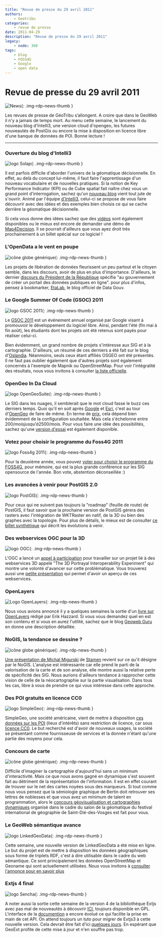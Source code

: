 ```yaml
---
title: "Revue de presse du 29 avril 2011"
authors:
    - Geotribu
categories:
    - revue de presse
date: 2011-04-29
description: "Revue de presse du 29 avril 2011"
legacy:
    - node: 368
tags:
    - blog
    - FOSS4G
    - Google
    - open data
---
```


# Revue de presse du 29 avril 2011

![News](https://cdn.geotribu.fr/img/internal/icons-rdp-news/news.png "Icône news générique"){: .img-rdp-news-thumb }

Les revues de presse de GéoTribu s’allongent. A croire que dans le GeoWeb il n'y a jamais de temps mort. Au menu cette semaine, le lancement du nouveau blog d'Intelli3, une version cloud d'opengeo, les futures nouveautés de PostGis ou encore la mise à disposition en licence libre d'une banque de données de POI. Bonne lecture !

----

### Ouverture du blog d'Intelli3

![logo Solap](https://cdn.geotribu.fr/img/logos-icones/divers/solap.png "logo Solap"){: .img-rdp-news-thumb }

Il est parfois difficile d'aborder l'univers de la géomatique décisionnelle. En effet, au delà du concept lui-même, il faut faire l'apprentissage d'un nouveau vocabulaire et de nouvelles pratiques. Si la notion de Key Performance Indicator (KPI) ou de Cube spatial fait naître chez vous un grand point d'interrogation, sachez qu'un [nouveau blog](http://www.intelli3.com/blog/) vient tout jute de s'ouvrir. Animé par l'équipe [d'Intelli3](http://www.intelli3.com/), celui-ci se propose de vous faire découvrir avec des idées et des exemples bien choisis ce qui se cache derrière la géomatique décisionnelle.  

Si cela vous donne des idées sachez que des [vidéos](http://www.intelli3.com/fr/evenementMap4Decision.php) sont également disponibles ou le mieux est encore de demander une démo de [Map4Decision](http://www.intelli3.com/fr/map4decision.php). Il se pourrait d'ailleurs que vous ayez droit très prochainement à un billet spécial sur ce logiciel !

### L'OpenData a le vent en poupe

![icône globe générique](https://cdn.geotribu.fr/img/internal/icons-rdp-news/world.png "icône globe générique"){: .img-rdp-news-thumb }

Les projets de libération de données fleurissent un peu partout et le citoyen semble, dans les discours, avoir de plus en plus d'importance. D'ailleurs, le dernier [discours du Président de la République](http://www.elysee.fr/president/mediatheque/videos/2011/avril/discours-du-president-a-l-occasion-de.11243.html) spécifie "au gouvernement de créer un portail des données publiques en ligne". pour plus d'infos, pensez à bookmarker, [EtaLab](http://blog.etalab.gouv.fr/), le blog officiel de Data Gouv.

### Le Google Summer Of Code (GSOC) 2011

![logo GSOC 2011](https://cdn.geotribu.fr/img/logos-icones/divers/GSoC2011.png "logo GSOC 2011"){: .img-rdp-news-thumb }

Le [GSOC 2011](http://www.google-melange.com/gsoc/homepage/google/gsoc2011) est un événement annuel organisé par Google visant à promouvoir le développement du logiciel libre. Ainsi, pendant l'été (fin mai à fin août), les étudiants dont les projets ont été retenus sont payés pour réaliser celui-ci.  

Bien évidemment, un grand nombre de projets s'intéresse aux SIG et à la cartographie. D'ailleurs, un résumé de ces derniers a été fait sur le blog d'[Oslandia](http://www.oslandia.com/tech/?p=978). Néanmoins, seuls ceux étant affiliés OSGEO ont été présentés. Il ne faut pas oublier également que d'autres projets sont également concernés à l'exemple de Mapnik ou OpenStreetMap. Pour voir l'intégralité des résultats, nous vous invitons à consulter [la liste officielle](http://www.google-melange.com/gsoc/projects/list/google/gsoc2011).

### OpenGeo In Da Cloud

![logo OpenGeoSuite](https://cdn.geotribu.fr/img/logos-icones/logiciels_librairies/opengeosuite.png "logo OpenGeoSuite"){: .img-rdp-news-thumb }

Le SIG dans les nuages, il semblerait que le mot cloud fasse le buzz ces derniers temps. Quoi qu'il en soit après [Google](http://www.google.com/enterprise/earthmaps/builder.html) et [Esri](http://www.esri.com/technology-topics/cloud-gis/index.html), c'est au tour d'[OpenGeo](http://blog.opengeo.org/2011/04/27/in-the-cloud/) de faire de même. En terme de [prix](http://opengeo.org/products/suite/cloud/buy/), cela dépend bien évidemment de la configuration souhaitée. Mais cela s'échelonne entre 200$/mois jusqu'à 2500$/mois. Pour vous faire une idée des possibilités, sachez qu'une [version d'essai](http://opengeo.thegismarketplace.com/products/124-opengeo-cloud-edition-developer-slim-free-trial-available.aspx) est également disponible.

### Votez pour choisir le programme du Foss4G 2011

![logo Foss4g 2011](https://cdn.geotribu.fr/img/logos-icones/divers/FOSS4G_2011.png "logo Foss4g 2011"){: .img-rdp-news-thumb }

Pour la deuxième année, vous pouvez [voter pour choisir le programme du FOSS4G](http://community-review.foss4g.org/), pour mémoire, qui est la plus grande conférence sur les SIG opensource de l'année. Bon vote, abstention déconseillée :)

### Les avancées à venir pour PostGIS 2.0

![logo PostGIS](https://cdn.geotribu.fr/img/logos-icones/logiciels_librairies/postgis.png "PostGIS"){: .img-rdp-news-thumb }

Pour ceux qui ne suivent pas toujours la "roadmap" (feuille de route) de PostGIS, il faut savoir que la prochaine version de PostGIS gérera des rasters avec l'intégration de WKTRaster en natif, de la 3D ou bien des graphes avec la topologie. Pour plus de détails, le mieux est de consulter [ce billet synthétique](http://lwn.net/Articles/436048/) qui décrit les évolutions à venir.

### Des webservices OGC pour la 3D

![logo OGC](https://cdn.geotribu.fr/img/logos-icones/entreprises_association/ogc.png "logo OGC"){: .img-rdp-news-thumb }

L'OGC a lancé un [appel à participation](http://www.opengeospatial.org/projects/initiatives/3dpie) pour travailler sur un projet lié à des webservices 3D appelé "The 3D Portrayal Interoperability Experiment" qui montre une volonté d'avancer sur cette problématique. Vous trouverez aussi une [petite présentation](http://www.webviewservice.org/_media/2008-06-04_wpvs_overview_and_initiative.pdf) qui permet d'avoir un aperçu de ces webservices.

### OpenLayers

![Logo OpenLayers](https://cdn.geotribu.fr/img/logos-icones/logiciels_librairies/openlayers.png "Logo OpenLayers"){: .img-rdp-news-thumb }

Nous vous avions annoncé il y a quelques semaines la sortie d'un [livre sur OpenLayers](https://www.packtpub.com/openlayers-2-1-javascript-web-mapping-library-beginners-guide/book) rédigé par Erik Hazzard. Si vous vous demandez quel en est son contenu et si vous en aurez l'utilité, sachez que le blog [Geoweb Guru](http://www.geowebguru.com/book-reviews/289-book-review-openlayers-210-beginners-guide) en donne une description détaillée.

### NoGIS, la tendance se dessine ?

![icône globe générique](https://cdn.geotribu.fr/img/internal/icons-rdp-news/world.png "icône globe générique"){: .img-rdp-news-thumb }

[Une présentation de Michal Migurski](http://mike.teczno.com/notes/nogis-slides.html) de [Stamen](http://stamen.com/) revient sur ce qu'il désigne par le NoGIS. L'analyse est intéressante car elle prend le parti de la valorisation de la carte et de son analyse, elle montre aussi la relative perte de spécificité des SIG. Nous aurions d'ailleurs tendance à rapprocher cette vision de celle de la néocartographie sur la partie visualisation. Dans tous les cas, libre à vous de prendre ce qui vous intéresse dans cette approche.

### Des POI gratuits en licence CC0

![logo SimpleGeo](https://cdn.geotribu.fr/img/logos-icones/entreprises_association/simplegeo.jpg "logo SimpleGeo"){: .img-rdp-news-thumb }

SimpleGeo, une société américaine, vient de mettre à disposition [ces données sur les POI](http://blog.simplegeo.com/2011/04/20/open-places-data/) (lieux d'intérêts) sans restriction de licence, car sous [licence CC0](http://creativecommons.org/publicdomain/zero/1.0/). Le but recherché est d'avoir de nouveaux usages, la société se présentant comme fournisseuse de services et la donnée n'étant qu'une partie des moyens pour cela.

### Concours de carte

![icône globe générique](https://cdn.geotribu.fr/img/internal/icons-rdp-news/world.png "icône globe générique"){: .img-rdp-news-thumb }

Difficile d'imaginer la cartographie d'aujourd'hui sans un minimum d'interactivité. Mais ce que nous avons gagné en dynamique s'est souvent fait au détriment de la représentation de l'information. Il est en effet courant de trouver sur le net des cartes noyées sous des marqueurs. Si tout comme nous vous pensez que la sémiologie graphique de Bertin doit retrouver ses lettres de noblesses et que vous avez un minimum de talent en programmation, alors le [concours géovisualisation et cartographies dynamiques](http://concours-geovisualisation.parisgeo.cnrs.fr/) organisé dans le cadre du salon de la géomatique du festival international de géographie de Saint-Dié-des-Vosges est fait pour vous.

### Le GeoWeb sémantique avance

![logo LinkedGeoData](https://cdn.geotribu.fr/img/logos-icones/divers/linkedgeodata.png "logo LinkedGeoData"){: .img-rdp-news-thumb }

Cette semaine, une nouvelle version de LinkedGeoData a été mise en ligne. Le but du projet est de mettre à disposition les données géographiques sous forme de triplets RDF, c'est à dire utilisable dans le cadre du web sémantique. Ce sont principalement les données OpenStreetMap et Geoname qui sont actuellement utilisées. Nous vous invitons à [consulter l'annonce pour en savoir plus](http://blog.aksw.org/2011/linkedgeodata-release-2/)

### Extjs 4 final

![logo Sencha](https://cdn.geotribu.fr/img/logos-icones/logiciels_librairies/sencha_extjs.jpg "logo Sencha"){: .img-rdp-news-thumb }

A noter aussi la sortie cette semaine de la version 4 de la bibliothèque Extjs avec pas mal de nouveautés à découvrir [ICI](http://www.sencha.com/products/extjs/), toujours disponible en GPL. L'interface de la [documention](http://dev.sencha.com/deploy/ext-4.0.0/docs/) a encore évolué ce qui facilite la prise en main de cet API. On attend toujours un tuto pour migrer de Extjs3 à cette nouvelle version. Cela devrait être fait d'ici [quelques jours](http://www.sencha.com/forum/showthread.php?124015-Ext-3-to-4-Migration/). En espérant que GeoExt profite de cette mise à jour et n'en souffre pas trop.
